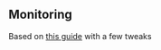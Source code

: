 Monitoring
----------

Based on [this guide](https://devopscube.com/setup-prometheus-monitoring-on-kubernetes/) with a few tweaks

